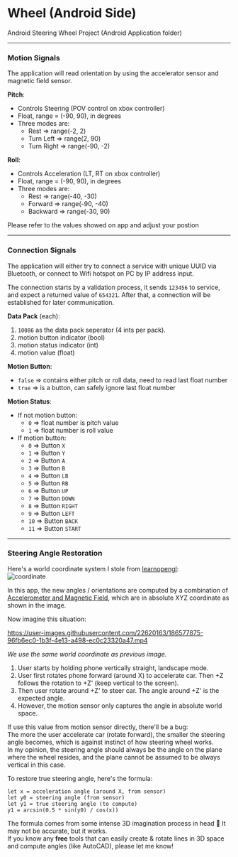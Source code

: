 # Wheel (Android Side)  

Android Steering Wheel Project (Android Application folder)

------

### Motion Signals  

The application will read orientation by using the accelerator sensor and magnetic field sensor.  

__Pitch__:  
* Controls Steering (POV control on xbox controller)  
* Float, range = (-90, 90), in degrees  
* Three modes are:  
  * Rest => range(-2, 2)  
  * Turn Left => range(2, 90)  
  * Turn Right => range(-90, -2)  

__Roll__:  
* Controls Acceleration (LT, RT on xbox controller)  
* Float, range = (-90, 90), in degrees  
* Three modes are:  
  * Rest => range(-40, -30)  
  * Forward => range(-90, -40)  
  * Backward => range(-30, 90)  

Please refer to the values showed on app and adjust your postion  

------

### Connection Signals  

The application will either try to connect a service with unique UUID via Bluetooth, or connect to Wifi hotspot on PC by IP address input.  

The connection starts by a validation process, it sends `123456` to service, and expect a returned value of `654321`. After that, a connection will be established for later communication.  

__Data Pack__ (each):  
1. `10086` as the data pack seperator (4 ints per pack).  
2. motion button indicator (bool)  
3. motion status indicator (int)  
4. motion value (float)  

__Motion Button__:  
* `false` => contains either pitch or roll data, need to read last float number  
* `true` => is a button, can safely ignore last float number  

__Motion Status__:  
* If not motion button:  
  * `0` => float number is pitch value  
  * `1` => float number is roll value  
* If motion button:  
  * `0` => Button `X`
  * `1` => Button `Y`
  * `2` => Button `A`
  * `3` => Button `B`
  * `4` => Button `LB`
  * `5` => Button `RB`
  * `6` => Button `UP`
  * `7` => Button `DOWN`
  * `8` => Button `RIGHT`
  * `9` => Button `LEFT`
  * `10` => Button `BACK`
  * `11` => Button `START`


------

### Steering Angle Restoration

Here's a world coordinate system I stole from [learnopengl](https://developer.android.com/guide/topics/sensors/sensors_overview#sensors-coords):\
![coordinate](https://learnopengl.com/img/getting-started/coordinate_systems_right_handed.png)

In this app, the new angles / orientations are computed by a combination of [Accelerometer and Magnetic Field](https://developer.android.com/guide/topics/sensors/sensors_position#sensors-pos-orient), which are in absolute XYZ coordinate as shown in the image.

Now imagine this situation:

https://user-images.githubusercontent.com/22620163/186577875-96fb6ec0-1b3f-4e13-a498-ec0c23320a47.mp4

_We use the same world coordinate as previous image._
1. User starts by holding phone vertically straight, landscape mode.
2. User first rotates phone forward (around X) to accelerate car. Then +Z follows the rotation to +Z' (keep vertical to the screen).
3. Then user rotate around +Z' to steer car. The angle around +Z' is the expected angle.
4. However, the motion sensor only captures the angle in absolute world space.
 
If use this value from motion sensor directly, there'll be a bug:\
The more the user accelerate car (rotate forward), the smaller the steering angle becomes, which is against instinct of how steering wheel works.\
In my opinion, the steering angle should always be the angle on the plane where the wheel resides, and the plane cannot be assumed to be always vertical in this case.

To restore true steering angle, here's the formula:
```
let x = acceleration angle (around X, from sensor)
let y0 = steering angle (from sensor)
let y1 = true steering angle (to compute)
y1 = arcsin(0.5 * sin(y0) / cos(x))
```

The formula comes from some intense 3D imagination process in head 🤣 It may not be accurate, but it works.\
If you know any **free** tools that can easily create & rotate lines in 3D space and compute angles (like AutoCAD), please let me know!
